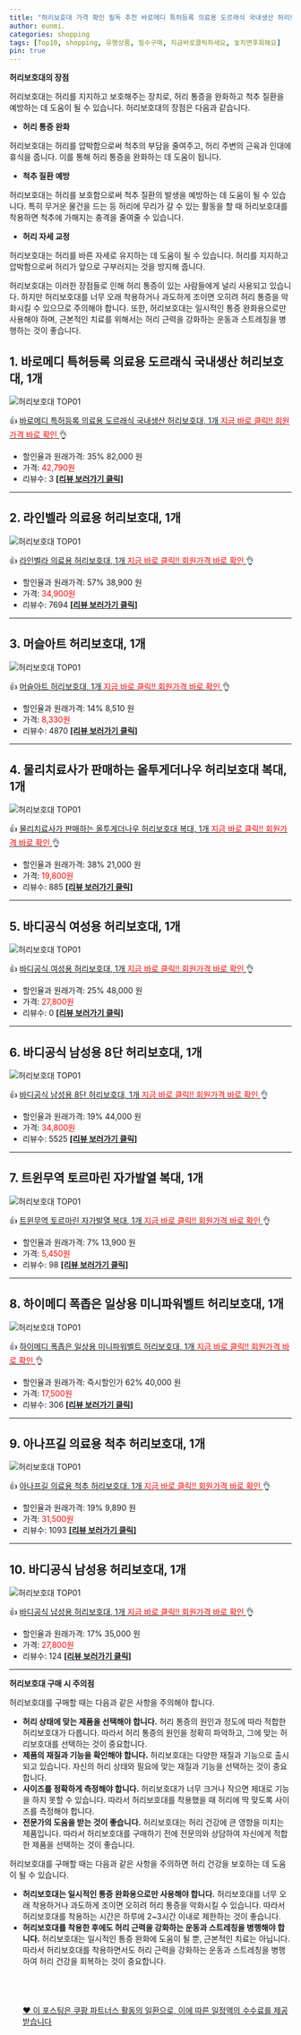 ```yaml
---
title: "허리보호대 가격 확인 필독 추천 바로메디 특허등록 의료용 도르래식 국내생산 허리보호대, 1개 비교 장점 구매가이드"
author: eunmi.
categories: shopping
tags: [Top10, shopping, 유행상품, 필수구매, 지금바로클릭하세요, 놓치면후회해요]
pin: true
---
```

**허리보호대의 장점**

허리보호대는 허리를 지지하고 보호해주는 장치로, 허리 통증을 완화하고 척추 질환을 예방하는 데 도움이 될 수 있습니다. 허리보호대의 장점은 다음과 같습니다.

* **허리 통증 완화**

허리보호대는 허리를 압박함으로써 척추의 부담을 줄여주고, 허리 주변의 근육과 인대에 휴식을 줍니다. 이를 통해 허리 통증을 완화하는 데 도움이 됩니다.

* **척추 질환 예방**

허리보호대는 허리를 보호함으로써 척추 질환의 발생을 예방하는 데 도움이 될 수 있습니다. 특히 무거운 물건을 드는 등 허리에 무리가 갈 수 있는 활동을 할 때 허리보호대를 착용하면 척추에 가해지는 충격을 줄여줄 수 있습니다.

* **허리 자세 교정**

허리보호대는 허리를 바른 자세로 유지하는 데 도움이 될 수 있습니다. 허리를 지지하고 압박함으로써 허리가 앞으로 구부러지는 것을 방지해 줍니다.

허리보호대는 이러한 장점들로 인해 허리 통증이 있는 사람들에게 널리 사용되고 있습니다. 하지만 허리보호대를 너무 오래 착용하거나 과도하게 조이면 오히려 허리 통증을 악화시킬 수 있으므로 주의해야 합니다. 또한, 허리보호대는 일시적인 통증 완화용으로만 사용해야 하며, 근본적인 치료를 위해서는 허리 근력을 강화하는 운동과 스트레칭을 병행하는 것이 좋습니다.

   

## 1. 바로메디 특허등록 의료용 도르래식 국내생산 허리보호대, 1개

![허리보호대 TOP01](https://thumbnail7.coupangcdn.com/thumbnails/remote/230x230ex/image/vendor_inventory/a35e/4218ef242249f24789c910edfff575b0970122db25b559fcf4522d1d601e.jpg)


👍 [바로메디 특허등록 의료용 도르래식 국내생산 허리보호대, 1개 <font color=red> 지금 바로 클릭!! 회원가격 바로 확인 </font> ](https://link.coupang.com/re/AFFSDP?lptag=AF3617701&subid=GithubCoopas&pageKey=7472845628&traceid=V0-153&itemId=19502770086&vendorItemId=87350720596) 👌 


- 할인율과 원래가격: 35%  82,000   원
- 가격: <span style='color:red'>42,790원</span>
- 리뷰수: 3  [**[리뷰 보러가기 클릭]**](https://link.coupang.com/re/AFFSDP?lptag=AF3617701&subid=GithubCoopas&pageKey=7472845628&traceid=V0-153&itemId=19502770086&vendorItemId=87350720596)

---


   

## 2. 라인벨라 의료용 허리보호대, 1개

![허리보호대 TOP01](https://thumbnail7.coupangcdn.com/thumbnails/remote/230x230ex/image/vendor_inventory/ab71/6f335ea8e76435c53a47dde2f3abbabfecc8db3a34a603b6c7b2837d3a57.jpg)


👍 [라인벨라 의료용 허리보호대, 1개 <font color=red> 지금 바로 클릭!! 회원가격 바로 확인 </font> ](https://link.coupang.com/re/AFFSDP?lptag=AF3617701&subid=GithubCoopas&pageKey=6291542364&traceid=V0-153&itemId=11506363185&vendorItemId=78781542846) 👌 


- 할인율과 원래가격: 57%  38,900   원
- 가격: <span style='color:red'>34,900원</span>
- 리뷰수: 7694  [**[리뷰 보러가기 클릭]**](https://link.coupang.com/re/AFFSDP?lptag=AF3617701&subid=GithubCoopas&pageKey=6291542364&traceid=V0-153&itemId=11506363185&vendorItemId=78781542846)

---


   

## 3. 머슬아트 허리보호대, 1개

![허리보호대 TOP01](https://thumbnail9.coupangcdn.com/thumbnails/remote/230x230ex/image/retail/images/6162382043560852-0c85199f-6e6b-4a59-a0a5-ec5169a6885a.jpg)


👍 [머슬아트 허리보호대, 1개 <font color=red> 지금 바로 클릭!! 회원가격 바로 확인 </font> ](https://link.coupang.com/re/AFFSDP?lptag=AF3617701&subid=GithubCoopas&pageKey=5784835840&traceid=V0-153&itemId=9870157627&vendorItemId=77153547544) 👌 


- 할인율과 원래가격: 14%  8,510   원
- 가격: <span style='color:red'>8,330원</span>
- 리뷰수: 4870  [**[리뷰 보러가기 클릭]**](https://link.coupang.com/re/AFFSDP?lptag=AF3617701&subid=GithubCoopas&pageKey=5784835840&traceid=V0-153&itemId=9870157627&vendorItemId=77153547544)

---


   

## 4. 물리치료사가 판매하는 올투게더나우 허리보호대 복대, 1개

![허리보호대 TOP01](https://thumbnail9.coupangcdn.com/thumbnails/remote/230x230ex/image/vendor_inventory/e354/50f44c8c8be7ad61b764bd9c62a3a17093bae3145df62b0ed75197f361e0.png)


👍 [물리치료사가 판매하는 올투게더나우 허리보호대 복대, 1개 <font color=red> 지금 바로 클릭!! 회원가격 바로 확인 </font> ](https://link.coupang.com/re/AFFSDP?lptag=AF3617701&subid=GithubCoopas&pageKey=7248079027&traceid=V0-153&itemId=18431225507&vendorItemId=79414068337) 👌 


- 할인율과 원래가격: 38%  21,000   원
- 가격: <span style='color:red'>19,800원</span>
- 리뷰수: 885  [**[리뷰 보러가기 클릭]**](https://link.coupang.com/re/AFFSDP?lptag=AF3617701&subid=GithubCoopas&pageKey=7248079027&traceid=V0-153&itemId=18431225507&vendorItemId=79414068337)

---


   

## 5. 바디공식 여성용 허리보호대, 1개

![허리보호대 TOP01](https://thumbnail6.coupangcdn.com/thumbnails/remote/230x230ex/image/retail/images/4517803960478523-4492f2c2-3f1f-475b-b61c-2ecc50a94047.jpg)


👍 [바디공식 여성용 허리보호대, 1개 <font color=red> 지금 바로 클릭!! 회원가격 바로 확인 </font> ](https://link.coupang.com/re/AFFSDP?lptag=AF3617701&subid=GithubCoopas&pageKey=1499852489&traceid=V0-153&itemId=2575580305&vendorItemId=70966492185) 👌 


- 할인율과 원래가격: 25%  48,000   원
- 가격: <span style='color:red'>27,800원</span>
- 리뷰수: 0  [**[리뷰 보러가기 클릭]**](https://link.coupang.com/re/AFFSDP?lptag=AF3617701&subid=GithubCoopas&pageKey=1499852489&traceid=V0-153&itemId=2575580305&vendorItemId=70966492185)

---


   

## 6. 바디공식 남성용 8단 허리보호대, 1개

![허리보호대 TOP01](https://thumbnail7.coupangcdn.com/thumbnails/remote/230x230ex/image/retail/images/5048449211647351-3a4cfcff-0392-4ab5-89fb-7385a1137ff2.jpg)


👍 [바디공식 남성용 8단 허리보호대, 1개 <font color=red> 지금 바로 클릭!! 회원가격 바로 확인 </font> ](https://link.coupang.com/re/AFFSDP?lptag=AF3617701&subid=GithubCoopas&pageKey=7381186322&traceid=V0-153&itemId=19062684021&vendorItemId=74411379132) 👌 


- 할인율과 원래가격: 19%  44,000   원
- 가격: <span style='color:red'>34,800원</span>
- 리뷰수: 5525  [**[리뷰 보러가기 클릭]**](https://link.coupang.com/re/AFFSDP?lptag=AF3617701&subid=GithubCoopas&pageKey=7381186322&traceid=V0-153&itemId=19062684021&vendorItemId=74411379132)

---


   

## 7. 트윈무역 토르마린 자가발열 복대, 1개

![허리보호대 TOP01](https://thumbnail7.coupangcdn.com/thumbnails/remote/230x230ex/image/product/image/vendoritem/2019/01/31/3041949002/c599ed34-e70c-4343-ad11-646a8140a2c9.jpg)


👍 [트윈무역 토르마린 자가발열 복대, 1개 <font color=red> 지금 바로 클릭!! 회원가격 바로 확인 </font> ](https://link.coupang.com/re/AFFSDP?lptag=AF3617701&subid=GithubCoopas&pageKey=6290342&traceid=V0-153&itemId=28120199&vendorItemId=3041949002) 👌 


- 할인율과 원래가격: 7%  13,900   원
- 가격: <span style='color:red'>5,450원</span>
- 리뷰수: 98  [**[리뷰 보러가기 클릭]**](https://link.coupang.com/re/AFFSDP?lptag=AF3617701&subid=GithubCoopas&pageKey=6290342&traceid=V0-153&itemId=28120199&vendorItemId=3041949002)

---


   

## 8. 하이메디 폭좁은 일상용 미니파워벨트 허리보호대, 1개

![허리보호대 TOP01](https://thumbnail9.coupangcdn.com/thumbnails/remote/230x230ex/image/vendor_inventory/1946/5cdca84c9af52370edb6bc82448c374b9c05739bb4564cb36e1499694917.jpg)


👍 [하이메디 폭좁은 일상용 미니파워벨트 허리보호대, 1개 <font color=red> 지금 바로 클릭!! 회원가격 바로 확인 </font> ](https://link.coupang.com/re/AFFSDP?lptag=AF3617701&subid=GithubCoopas&pageKey=1219374414&traceid=V0-153&itemId=13518066682&vendorItemId=80772060607) 👌 


- 할인율과 원래가격: 즉시할인가 62%  40,000   원
- 가격: <span style='color:red'>17,500원</span>
- 리뷰수: 306  [**[리뷰 보러가기 클릭]**](https://link.coupang.com/re/AFFSDP?lptag=AF3617701&subid=GithubCoopas&pageKey=1219374414&traceid=V0-153&itemId=13518066682&vendorItemId=80772060607)

---


   

## 9. 아나프길 의료용 척추 허리보호대, 1개

![허리보호대 TOP01](https://thumbnail10.coupangcdn.com/thumbnails/remote/230x230ex/image/vendor_inventory/5f01/bf2aebb4c4a6fcfbe46ceb4e1ac6898b665e1b628c88b9df8db114a8b440.jpg)


👍 [아나프길 의료용 척추 허리보호대, 1개 <font color=red> 지금 바로 클릭!! 회원가격 바로 확인 </font> ](https://link.coupang.com/re/AFFSDP?lptag=AF3617701&subid=GithubCoopas&pageKey=6633386625&traceid=V0-153&itemId=15132784680&vendorItemId=84015583217) 👌 


- 할인율과 원래가격: 19%  9,890   원
- 가격: <span style='color:red'>31,500원</span>
- 리뷰수: 1093  [**[리뷰 보러가기 클릭]**](https://link.coupang.com/re/AFFSDP?lptag=AF3617701&subid=GithubCoopas&pageKey=6633386625&traceid=V0-153&itemId=15132784680&vendorItemId=84015583217)

---


   

## 10. 바디공식 남성용 허리보호대, 1개

![허리보호대 TOP01](https://thumbnail8.coupangcdn.com/thumbnails/remote/230x230ex/image/retail/images/2696712963281773-8a4ba145-42f5-499f-aed8-4e3ccba90826.jpg)


👍 [바디공식 남성용 허리보호대, 1개 <font color=red> 지금 바로 클릭!! 회원가격 바로 확인 </font> ](https://link.coupang.com/re/AFFSDP?lptag=AF3617701&subid=GithubCoopas&pageKey=1499852489&traceid=V0-153&itemId=18840231684&vendorItemId=70966492029) 👌 


- 할인율과 원래가격: 17%  35,000   원
- 가격: <span style='color:red'>27,800원</span>
- 리뷰수: 124  [**[리뷰 보러가기 클릭]**](https://link.coupang.com/re/AFFSDP?lptag=AF3617701&subid=GithubCoopas&pageKey=1499852489&traceid=V0-153&itemId=18840231684&vendorItemId=70966492029)

---
**허리보호대 구매 시 주의점**

허리보호대를 구매할 때는 다음과 같은 사항을 주의해야 합니다.

* **허리 상태에 맞는 제품을 선택해야 합니다.** 허리 통증의 원인과 정도에 따라 적합한 허리보호대가 다릅니다. 따라서 허리 통증의 원인을 정확히 파악하고, 그에 맞는 허리보호대를 선택하는 것이 중요합니다.
* **제품의 재질과 기능을 확인해야 합니다.** 허리보호대는 다양한 재질과 기능으로 출시되고 있습니다. 자신의 허리 상태와 필요에 맞는 재질과 기능을 선택하는 것이 중요합니다.
* **사이즈를 정확하게 측정해야 합니다.** 허리보호대가 너무 크거나 작으면 제대로 기능을 하지 못할 수 있습니다. 따라서 허리보호대를 착용했을 때 허리에 딱 맞도록 사이즈를 측정해야 합니다.
* **전문가의 도움을 받는 것이 좋습니다.** 허리보호대는 허리 건강에 큰 영향을 미치는 제품입니다. 따라서 허리보호대를 구매하기 전에 전문의와 상담하여 자신에게 적합한 제품을 선택하는 것이 좋습니다.

허리보호대를 구매할 때는 다음과 같은 사항을 주의하면 허리 건강을 보호하는 데 도움이 될 수 있습니다.

* **허리보호대는 일시적인 통증 완화용으로만 사용해야 합니다.** 허리보호대를 너무 오래 착용하거나 과도하게 조이면 오히려 허리 통증을 악화시킬 수 있습니다. 따라서 허리보호대를 착용하는 시간은 하루에 2~3시간 이내로 제한하는 것이 좋습니다.
* **허리보호대를 착용한 후에도 허리 근력을 강화하는 운동과 스트레칭을 병행해야 합니다.** 허리보호대는 일시적인 통증 완화에 도움이 될 뿐, 근본적인 치료는 아닙니다. 따라서 허리보호대를 착용하면서도 허리 근력을 강화하는 운동과 스트레칭을 병행하여 허리 건강을 회복하는 것이 중요합니다.<br><br><br><br><br> [ ❤  이 포스팅은 쿠팡 파트너스 활동의 일환으로, 이에 따른 일정액의 수수료를 제공받습니다](https://link.coupang.com/a/bcEFyh)